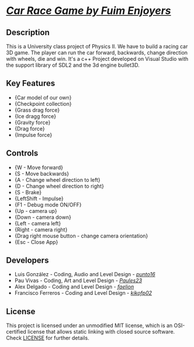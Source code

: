 # [_Car Race Game by Fuim Enjoyers_](https://github.com/Fuim-Enjoyers-Studios/FuimRace)

## Description

This is a University class project of Physics II. We have to build a racing car 3D game. The player can run the car forward, backwards, change direction with wheels, die and win. It's a c++ Project developed on Visual Studio with the support library of SDL2 and the 3d engine bullet3D.

## Key Features

 - {Car model of our own}
 - {Checkpoint collection}
 - {Grass drag force}
 - {Ice dragg force}
 - {Gravity force}
 - {Drag force}
 - {Impulse force}
 
## Controls

- {W - Move forward}
- {S - Move backwards}
- {A - Change wheel direction to left}
- {D - Change wheel direction to right}
- {S - Brake}
- {LeftShift - Impulse}
- {F1 - Debug mode ON/OFF}
- {Up - camera up}
- {Down - camera down}
- {Left - camera left}
- {Right - camera right}
- {Drag right mouse button - change camera orientation}
- {Esc - Close App}

## Developers

 - Luis González - Coding, Audio and Level Design - [_punto16_](https://github.com/punto16)
 - Pau Vivas - Coding, Art and Level Design - [_Paules23_](https://github.com/Paules23)
 - Alex Delgado - Coding and Level Design - [_faelion_](https://github.com/faelion)
 - Francisco Ferreros - Coding and Level Design - [_kikofp02_](https://github.com/kikofp02)

## License

This project is licensed under an unmodified MIT license, which is an OSI-certified license that allows static linking with closed source software. Check [LICENSE](LICENSE) for further details.
